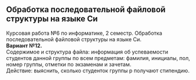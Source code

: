 Обработка последовательной файловой структуры на языке Си
-------
Курсовая работа №6 по информатике, 2 семестр. Обработка последовательной файловой структуры на языке Си.<br>
****Вариант №12.****<br>
Содержимое и структура файла: информация об успеваемости студентов данной группы по всем
предметам: фамилия, инициалы, пол, номер группы, отметки по экзаменам и зачетам.<br>
Действие: выяснить, сколько студенток группы p получают стипендию.
